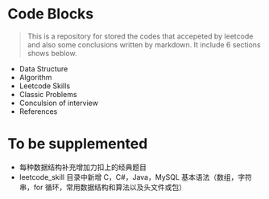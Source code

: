 # Code Blocks

> This is a repository for stored the codes that accepeted by leetcode and also some conclusions written by markdown. It include 6 sections shows beblow.

- Data Structure
- Algorithm
- Leetcode Skills
- Classic Problems
- Conculsion of interview
- References

# To be supplemented

- 每种数据结构补充增加力扣上的经典题目
- leetcode_skill 目录中新增 C，C#，Java，MySQL 基本语法（数组，字符串，for 循环，常用数据结构和算法以及头文件或包）
